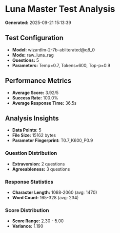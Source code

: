 # Luna Master Test Analysis

**Generated:** 2025-09-21 15:13:39

## Test Configuration
- **Model:** wizardlm-2-7b-abliterated@q8_0
- **Mode:** raw_luna_rag
- **Questions:** 5
- **Parameters:** Temp=0.7, Tokens=600, Top-p=0.9

## Performance Metrics
- **Average Score:** 3.92/5
- **Success Rate:** 100.0%
- **Average Response Time:** 36.5s

## Analysis Insights
- **Data Points:** 5
- **File Size:** 15162 bytes
- **Parameter Fingerprint:** T0.7_K600_P0.9

### Question Distribution
- **Extraversion:** 2 questions
- **Agreeableness:** 3 questions

### Response Statistics
- **Character Length:** 1088-2060 (avg: 1470)
- **Word Count:** 165-328 (avg: 234)

### Score Distribution
- **Score Range:** 2.30 - 5.00
- **Variance:** 1.190
